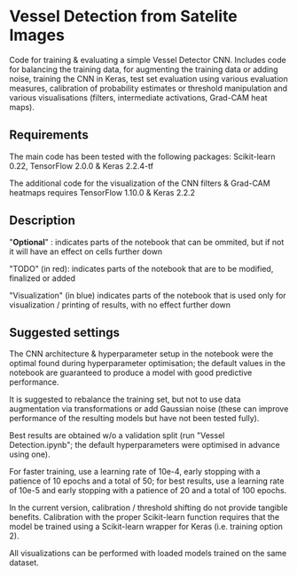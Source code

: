 # Vessel Detection from Satelite Images
Code for training & evaluating a simple Vessel Detector CNN. Includes code for balancing the training data, for augmenting the training data or adding noise, training the CNN in Keras, test set evaluation using various evaluation measures, calibration of probability estimates or threshold manipulation and various visualisations (filters, intermediate activations, Grad-CAM heat maps).

## Requirements
The main code has been tested with the following packages: Scikit-learn 0.22, TensorFlow 2.0.0 & Keras 2.2.4-tf

The additional code for the visualization of the CNN filters & Grad-CAM heatmaps requires TensorFlow 1.10.0 & Keras 2.2.2

## Description
"__Optional__" : indicates parts of the notebook that can be ommited, but if not it will have an effect on cells further down

"TODO" (in red): indicates parts of the notebook that are to be modified, finalized or added

"Visualization" (in blue) indicates parts of the notebook that is used only for visualization / printing of results, with no effect further down

## Suggested settings

The CNN architecture & hyperparameter setup in the notebook were the optimal found during hyperparameter optimisation; the default values in the notebook are guaranteed to produce a model with good predictive performance.

It is suggested to rebalance the training set, but not to use data augmentation via transformations or add Gaussian noise (these can improve performance of the resulting models but have not been tested fully).

Best results are obtained w/o a validation split (run "Vessel Detection.ipynb"; the default hyperparameters were optimised in advance using one).

For faster training, use a learning rate of 10e-4,  early stopping with a patience of 10 epochs and a total of 50; for best results, use a learning rate of 10e-5 and early stopping with a patience of 20 and a total of 100 epochs.

In the current version, calibration / threshold shifting do not provide tangible benefits. Calibration with the proper Scikit-learn function requires that the model be trained using a Scikit-learn wrapper for Keras (i.e. training option 2).

All visualizations can be performed with loaded models trained on the same dataset.
